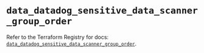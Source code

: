 # `data_datadog_sensitive_data_scanner_group_order`

Refer to the Terraform Registry for docs: [`data_datadog_sensitive_data_scanner_group_order`](https://registry.terraform.io/providers/datadog/datadog/3.56.0/docs/data-sources/sensitive_data_scanner_group_order).
